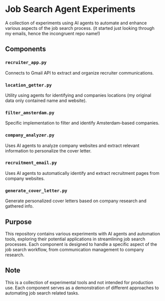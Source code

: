 # Job Search Agent Experiments

A collection of experiments using AI agents to automate and enhance various aspects of the job search process. (it started just looking through my emails, hence the incongruent repo name!)

## Components

### `recruiter_app.py`
Connects to Gmail API to extract and organize recruiter communications.

### `location_getter.py`
Utility using agents for identifying and  companies locations (my original data only contained name and website).

### `filter_amsterdam.py`
Specific implementation to filter and identify Amsterdam-based companies.

### `company_analyzer.py`
Uses AI agents to analyze company websites and extract relevant information to personalize the cover letter.

### `recruitment_email.py`
Uses AI agents to automatically identify and extract recruitment pages from company websites.

### `generate_cover_letter.py`
Generate personalized cover letters based on company research and gathered info.

## Purpose
This repository contains various experiments with AI agents and automation tools, exploring their potential applications in streamlining job search processes. Each component is designed to handle a specific aspect of the job search workflow, from communication management to company research.

## Note
This is a collection of experimental tools and not intended for production use. Each component serves as a demonstration of different approaches to automating job search related tasks. 